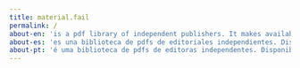 ```yaml
---
title: material.fail
permalink: /
about-en: 'is a pdf library of independent publishers. It makes available for download publications that had or have physical copies in circulation. material.fail is the result of the failure, exhaustion, production difficulties and permanence of these materials, and the extraordinary nature of printed production, which is increasingly useless and necessary.<br><br>The digital does not replace the printed matter, so, if feasible, be sure to search for the original versions of these texts with the publishers, which provided their material for this website.'
about-es: 'es una biblioteca de pdfs de editoriales independientes. Disponibiliza para download publicaciones que tuvieron o tienen ejemplares físicos en circulación. material.fail es resultado del fallo, agotamiento, dificultades de producción y permanencia de esos materiales, y del carácter extraordinario de la producción impresa, cada vez mais inútil y necesaria.<br><br>Lo digital no sustituye el impreso, por eso, no deje de buscar, caso sea viable, las versiones originales con las editoriales, que cedieron su material para esta web.'
about-pt: 'é uma biblioteca de pdfs de editoras independentes. Disponibiliza para download publicações que tiveram ou têm exemplares físicos em circulação. material.fail é fruto da falha, esgotamento, dificuldade de produção e permanência desses materiais, e do caráter extraordinário da produção impressa, cada vez mais inútil e necessária.<br><br>O digital não substitui o impresso, por isso, não deixe de procurar, caso ainda seja possível, as versões originais com as editoras, que cederam o seu material para este site.'
---
```

